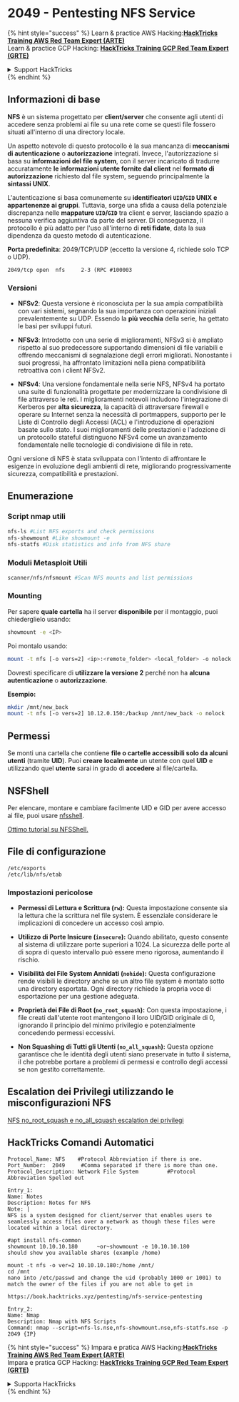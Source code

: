 # 2049 - Pentesting NFS Service

{% hint style="success" %}
Learn & practice AWS Hacking:<img src="/.gitbook/assets/arte.png" alt="" data-size="line">[**HackTricks Training AWS Red Team Expert (ARTE)**](https://training.hacktricks.xyz/courses/arte)<img src="/.gitbook/assets/arte.png" alt="" data-size="line">\
Learn & practice GCP Hacking: <img src="/.gitbook/assets/grte.png" alt="" data-size="line">[**HackTricks Training GCP Red Team Expert (GRTE)**<img src="/.gitbook/assets/grte.png" alt="" data-size="line">](https://training.hacktricks.xyz/courses/grte)

<details>

<summary>Support HackTricks</summary>

* Check the [**subscription plans**](https://github.com/sponsors/carlospolop)!
* **Join the** 💬 [**Discord group**](https://discord.gg/hRep4RUj7f) or the [**telegram group**](https://t.me/peass) or **follow** us on **Twitter** 🐦 [**@hacktricks\_live**](https://twitter.com/hacktricks\_live)**.**
* **Share hacking tricks by submitting PRs to the** [**HackTricks**](https://github.com/carlospolop/hacktricks) and [**HackTricks Cloud**](https://github.com/carlospolop/hacktricks-cloud) github repos.

</details>
{% endhint %}

## **Informazioni di base**

**NFS** è un sistema progettato per **client/server** che consente agli utenti di accedere senza problemi ai file su una rete come se questi file fossero situati all'interno di una directory locale.

Un aspetto notevole di questo protocollo è la sua mancanza di **meccanismi di autenticazione** o **autorizzazione** integrati. Invece, l'autorizzazione si basa su **informazioni del file system**, con il server incaricato di tradurre accuratamente **le informazioni utente fornite dal client** nel **formato di autorizzazione** richiesto dal file system, seguendo principalmente la **sintassi UNIX**.

L'autenticazione si basa comunemente su **identificatori `UID`/`GID` UNIX e appartenenze ai gruppi**. Tuttavia, sorge una sfida a causa della potenziale discrepanza nelle **mappature `UID`/`GID`** tra client e server, lasciando spazio a nessuna verifica aggiuntiva da parte del server. Di conseguenza, il protocollo è più adatto per l'uso all'interno di **reti fidate**, data la sua dipendenza da questo metodo di autenticazione.

**Porta predefinita**: 2049/TCP/UDP (eccetto la versione 4, richiede solo TCP o UDP).&#x20;
```
2049/tcp open  nfs     2-3 (RPC #100003
```
### Versioni

- **NFSv2**: Questa versione è riconosciuta per la sua ampia compatibilità con vari sistemi, segnando la sua importanza con operazioni iniziali prevalentemente su UDP. Essendo la **più vecchia** della serie, ha gettato le basi per sviluppi futuri.

- **NFSv3**: Introdotto con una serie di miglioramenti, NFSv3 si è ampliato rispetto al suo predecessore supportando dimensioni di file variabili e offrendo meccanismi di segnalazione degli errori migliorati. Nonostante i suoi progressi, ha affrontato limitazioni nella piena compatibilità retroattiva con i client NFSv2.

- **NFSv4**: Una versione fondamentale nella serie NFS, NFSv4 ha portato una suite di funzionalità progettate per modernizzare la condivisione di file attraverso le reti. I miglioramenti notevoli includono l'integrazione di Kerberos per **alta sicurezza**, la capacità di attraversare firewall e operare su Internet senza la necessità di portmappers, supporto per le Liste di Controllo degli Accessi (ACL) e l'introduzione di operazioni basate sullo stato. I suoi miglioramenti delle prestazioni e l'adozione di un protocollo stateful distinguono NFSv4 come un avanzamento fondamentale nelle tecnologie di condivisione di file in rete.

Ogni versione di NFS è stata sviluppata con l'intento di affrontare le esigenze in evoluzione degli ambienti di rete, migliorando progressivamente sicurezza, compatibilità e prestazioni.

## Enumerazione

### Script nmap utili
```bash
nfs-ls #List NFS exports and check permissions
nfs-showmount #Like showmount -e
nfs-statfs #Disk statistics and info from NFS share
```
### Moduli Metasploit Utili
```bash
scanner/nfs/nfsmount #Scan NFS mounts and list permissions
```
### Mounting

Per sapere **quale cartella** ha il server **disponibile** per il montaggio, puoi chiederglielo usando:
```bash
showmount -e <IP>
```
Poi montalo usando:
```bash
mount -t nfs [-o vers=2] <ip>:<remote_folder> <local_folder> -o nolock
```
Dovresti specificare di **utilizzare la versione 2** perché non ha **alcuna** **autenticazione** o **autorizzazione**.

**Esempio:**
```bash
mkdir /mnt/new_back
mount -t nfs [-o vers=2] 10.12.0.150:/backup /mnt/new_back -o nolock
```
## Permessi

Se monti una cartella che contiene **file o cartelle accessibili solo da alcuni utenti** (tramite **UID**). Puoi **creare** **localmente** un utente con quel **UID** e utilizzando quel **utente** sarai in grado di **accedere** al file/cartella.

## NSFShell

Per elencare, montare e cambiare facilmente UID e GID per avere accesso ai file, puoi usare [nfsshell](https://github.com/NetDirect/nfsshell).

[Ottimo tutorial su NFSShell.](https://www.pentestpartners.com/security-blog/using-nfsshell-to-compromise-older-environments/)

## File di configurazione
```
/etc/exports
/etc/lib/nfs/etab
```
### Impostazioni pericolose

- **Permessi di Lettura e Scrittura (`rw`):** Questa impostazione consente sia la lettura che la scrittura nel file system. È essenziale considerare le implicazioni di concedere un accesso così ampio.

- **Utilizzo di Porte Insicure (`insecure`):** Quando abilitato, questo consente al sistema di utilizzare porte superiori a 1024. La sicurezza delle porte al di sopra di questo intervallo può essere meno rigorosa, aumentando il rischio.

- **Visibilità dei File System Annidati (`nohide`):** Questa configurazione rende visibili le directory anche se un altro file system è montato sotto una directory esportata. Ogni directory richiede la propria voce di esportazione per una gestione adeguata.

- **Proprietà dei File di Root (`no_root_squash`):** Con questa impostazione, i file creati dall'utente root mantengono il loro UID/GID originale di 0, ignorando il principio del minimo privilegio e potenzialmente concedendo permessi eccessivi.

- **Non Squashing di Tutti gli Utenti (`no_all_squash`):** Questa opzione garantisce che le identità degli utenti siano preservate in tutto il sistema, il che potrebbe portare a problemi di permessi e controllo degli accessi se non gestito correttamente.

## Escalation dei Privilegi utilizzando le misconfigurazioni NFS

[NFS no\_root\_squash e no\_all\_squash escalation dei privilegi](../linux-hardening/privilege-escalation/nfs-no\_root\_squash-misconfiguration-pe.md)

## HackTricks Comandi Automatici
```
Protocol_Name: NFS    #Protocol Abbreviation if there is one.
Port_Number:  2049     #Comma separated if there is more than one.
Protocol_Description: Network File System         #Protocol Abbreviation Spelled out

Entry_1:
Name: Notes
Description: Notes for NFS
Note: |
NFS is a system designed for client/server that enables users to seamlessly access files over a network as though these files were located within a local directory.

#apt install nfs-common
showmount 10.10.10.180      ~or~showmount -e 10.10.10.180
should show you available shares (example /home)

mount -t nfs -o ver=2 10.10.10.180:/home /mnt/
cd /mnt
nano into /etc/passwd and change the uid (probably 1000 or 1001) to match the owner of the files if you are not able to get in

https://book.hacktricks.xyz/pentesting/nfs-service-pentesting

Entry_2:
Name: Nmap
Description: Nmap with NFS Scripts
Command: nmap --script=nfs-ls.nse,nfs-showmount.nse,nfs-statfs.nse -p 2049 {IP}
```
{% hint style="success" %}
Impara e pratica AWS Hacking:<img src="/.gitbook/assets/arte.png" alt="" data-size="line">[**HackTricks Training AWS Red Team Expert (ARTE)**](https://training.hacktricks.xyz/courses/arte)<img src="/.gitbook/assets/arte.png" alt="" data-size="line">\
Impara e pratica GCP Hacking: <img src="/.gitbook/assets/grte.png" alt="" data-size="line">[**HackTricks Training GCP Red Team Expert (GRTE)**<img src="/.gitbook/assets/grte.png" alt="" data-size="line">](https://training.hacktricks.xyz/courses/grte)

<details>

<summary>Supporta HackTricks</summary>

* Controlla i [**piani di abbonamento**](https://github.com/sponsors/carlospolop)!
* **Unisciti al** 💬 [**gruppo Discord**](https://discord.gg/hRep4RUj7f) o al [**gruppo telegram**](https://t.me/peass) o **seguici** su **Twitter** 🐦 [**@hacktricks\_live**](https://twitter.com/hacktricks\_live)**.**
* **Condividi trucchi di hacking inviando PR ai** [**HackTricks**](https://github.com/carlospolop/hacktricks) e [**HackTricks Cloud**](https://github.com/carlospolop/hacktricks-cloud) repos su github.

</details>
{% endhint %}
